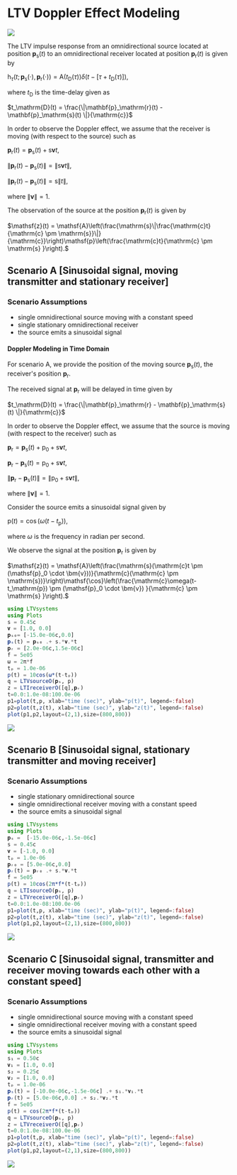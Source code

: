 # LTV Doppler Effect Modeling

![](https://raw.githubusercontent.com/NMSU-ISA/LTVsystems/main/docs/src/assets/Doppler_LTV_BD.png)

The LTV impulse response from an omnidirectional source located at position $\mathbf{p}_\mathrm{s}(t)$ to an omnidirectional receiver located at position $\mathbf{p}_\mathrm{r}(t)$  is given by

$\mathsf{h}_\tau(t;\,{\mathbf{p}_\mathrm{s}(\cdot),\mathbf{p}_\mathrm{r}(\cdot)}) = \mathsf{A}(t_\mathrm{D}(\tau))\delta\big(t-\left[\tau + t_\mathrm{D}(\tau) \right]\big),$

where $t_\mathrm{D}$ is the time-delay given as

$t_\mathrm{D}(t) = \frac{\|\mathbf{p}_\mathrm{r}(t) - \mathbf{p}_\mathrm{s}(t) \|}{\mathrm{c}}$

In order to observe the Doppler effect, we assume that the receiver is moving (with respect to the source) such as

$\mathbf{p}_\mathrm{r}(t) = \mathbf{p}_\mathrm{s}(t) + \mathrm{s}\bm{v}t,$

$\|\mathbf{p}_\mathrm{r}(t)-\mathbf{p}_\mathrm{s}(t)\| = \|\mathrm{s}\bm{v}t\|,$

$\|\mathbf{p}_\mathrm{r}(t)-\mathbf{p}_\mathrm{s}(t)\| = \mathrm{s}\|t\|,$

where $\|\bm{v}\|=1.$

The observation of the source at the position $\mathbf{p}_\mathrm{r}(t)$ is given by

$\mathsf{z}(t) = \mathsf{A}\left(\frac{\mathrm{s}\|\frac{\mathrm{c}t}{\mathrm{c} \pm \mathrm{s}}\|}{\mathrm{c}}\right)\mathsf{p}\left(\frac{\mathrm{c}t}{\mathrm{c} \pm \mathrm{s} }\right).$



## Scenario A [Sinusoidal signal, moving transmitter and stationary receiver]

### Scenario Assumptions

  * single omnidirectional source moving with a constant speed
  * single stationary omnidirectional receiver
  * the source emits a sinusoidal signal

#### Doppler Modeling in Time Domain  

For scenario A, we provide the position of the moving source $\mathbf{p}_\mathrm{s}(t)$, the receiver's position $\mathbf{p}_\mathrm{r}.$

The received signal at $\mathbf{p}_\mathrm{r}$ will be delayed in time given by

$t_\mathrm{D}(t) = \frac{\|\mathbf{p}_\mathrm{r} - \mathbf{p}_\mathrm{s}(t) \|}{\mathrm{c}}$

In order to observe the Doppler effect, we assume that the source is moving (with respect to the receiver) such as

$\mathbf{p}_\mathrm{r} = \mathbf{p}_\mathrm{s}(t)+ \mathsf{p}_0+\mathrm{s}\bm{v}t,$

$\mathbf{p}_\mathrm{r} - \mathbf{p}_\mathrm{s}(t) = \mathsf{p}_0+\mathrm{s}\bm{v}t,$

$\|\mathbf{p}_\mathrm{r} - \mathbf{p}_\mathrm{s}(t)\| = \|\mathsf{p}_0+\mathrm{s}\bm{v}t\|,$

where $\|\bm{v}\|=1.$

Consider the source emits a sinusoidal signal given by

$\mathsf{p}(t) = \cos(\omega (t-t_\mathrm{p})),$

where $\omega$ is the frequency in radian per second.

We observe the signal at the position $\mathbf{p}_\mathrm{r}$ is given by

$\mathsf{z}(t) = \mathsf{A}\left(\frac{\mathrm{s}(\mathrm{c}t \pm (\mathsf{p}_0 \cdot \bm{v}))}{\mathrm{c}(\mathrm{c} \pm \mathrm{s})}\right)\mathsf{\cos}\left(\frac{\mathrm{c}\omega(t-t_\mathrm{p}) \pm (\mathsf{p}_0 \cdot \bm{v}) }{\mathrm{c} \pm \mathrm{s} }\right).$


```julia
using LTVsystems
using Plots
s = 0.45c 
𝐯 = [1.0, 0.0]  
𝐩ₛ₀= [-15.0e-06c,0.0]
𝐩ₛ(t) = 𝐩ₛ₀ .+ s.*𝐯.*t
𝐩ᵣ = [2.0e-06c,1.5e-06c] 
f = 5e05
ω = 2π*f
tₚ = 1.0e-06
p(t) = 10cos(ω*(t-tₚ))
q = LTVsourceO(𝐩ₛ, p)
z = LTIreceiverO([q],𝐩ᵣ)
t=0.0:1.0e-08:100.0e-06
p1=plot(t,p, xlab="time (sec)", ylab="p(t)", legend=:false)
p2=plot(t,z(t), xlab="time (sec)", ylab="z(t)", legend=:false)
plot(p1,p2,layout=(2,1),size=(800,800))
```
![](https://raw.githubusercontent.com/NMSU-ISA/LTVsystems/main/docs/src/assets/Doppler_movingSstatR_signal.png)


## Scenario B [Sinusoidal signal, stationary transmitter and moving receiver]

### Scenario Assumptions

  * single stationary omnidirectional source
  * single omnidirectional receiver moving with a constant speed
  * the source emits a sinusoidal signal

```julia
using LTVsystems
using Plots
𝐩ₛ =  [-15.0e-06c,-1.5e-06c]  
s = 0.45c 
𝐯 = [-1.0, 0.0] 
tₚ = 1.0e-06 
𝐩ᵣ₀ = [5.0e-06c,0.0]
𝐩ᵣ(t) = 𝐩ᵣ₀ .+ s.*𝐯.*t
f = 5e05
p(t) = 10cos(2π*f*(t-tₚ))
q = LTIsourceO(𝐩ₛ, p)   
z = LTVreceiverO([q],𝐩ᵣ)  
t=0.0:1.0e-08:100.0e-06
p1=plot(t,p, xlab="time (sec)", ylab="p(t)", legend=:false)
p2=plot(t,z(t), xlab="time (sec)", ylab="z(t)", legend=:false)
plot(p1,p2,layout=(2,1),size=(800,800))
```
![](https://raw.githubusercontent.com/NMSU-ISA/LTVsystems/main/docs/src/assets/Doppler_statSmovingRsignal.png)


## Scenario C [Sinusoidal signal, transmitter and receiver moving towards each other with a constant speed]

### Scenario Assumptions

  * single omnidirectional source moving with a constant speed
  * single omnidirectional receiver moving with a constant speed
  * the source emits a sinusoidal signal

```julia
using LTVsystems
using Plots
s₁ = 0.50c  
𝐯₁ = [1.0, 0.0]  
s₂ = 0.25c  
𝐯₂ = [1.0, 0.0]  
tₚ = 1.0e-06
𝐩ₛ(t) = [-10.0e-06c,-1.5e-06c] .+ s₁.*𝐯₁.*t 
𝐩ᵣ(t) = [5.0e-06c,0.0] .+ s₂.*𝐯₂.*t 
f = 5e05
p(t) = cos(2π*f*(t-tₚ))
q = LTVsourceO(𝐩ₛ, p)
z = LTVreceiverO([q],𝐩ᵣ)
t=0.0:1.0e-08:100.0e-06
p1=plot(t,p, xlab="time (sec)", ylab="p(t)", legend=:false)
p2=plot(t,z(t), xlab="time (sec)", ylab="z(t)", legend=:false)
plot(p1,p2,layout=(2,1),size=(800,800))
```
![](https://raw.githubusercontent.com/NMSU-ISA/LTVsystems/main/docs/src/assets/Doppler_movingSRsignal.png)